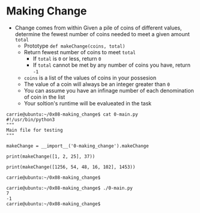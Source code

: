 # Making Change

- Change comes from within
Given a pile of coins of different values, determine the fewest number of coins needed to meet a given amount `total`
    * Prototype `def makeChange(coins, total)`
    * Return fewest number of coins to meet `total`
        * If `total` is `0` or less, return `0`
        * If `total` cannot be met by any number of coins you have, return `-1`
    * `coins` is a list of the values of coins in your possesion
    * The value of a coin will always be an integer greater than `0`
    * You can assume you have an infinage number of each denomination of coin in the list
    * Your soltion's runtime will be evalueated in the task
    

```
carrie@ubuntu:~/0x08-making_change$ cat 0-main.py
#!/usr/bin/python3
"""
Main file for testing
"""

makeChange = __import__('0-making_change').makeChange

print(makeChange([1, 2, 25], 37))

print(makeChange([1256, 54, 48, 16, 102], 1453))

carrie@ubuntu:~/0x08-making_change$
```

```
carrie@ubuntu:~/0x08-making_change$ ./0-main.py
7
-1
carrie@ubuntu:~/0x08-making_change$
```